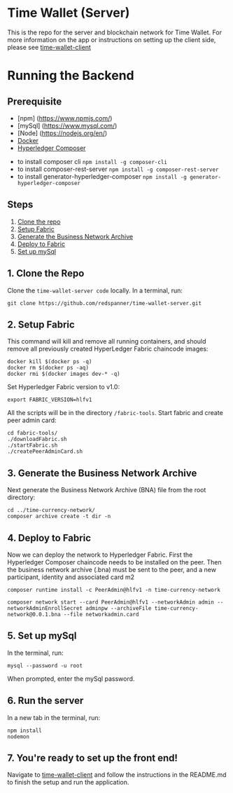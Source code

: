 # Time Wallet (Server)

This is the repo for the server and blockchain network for Time Wallet. For more information on the app or instructions on setting up the client side, please see [time-wallet-client](https://github.com/redspanner/time-wallet-client)

# Running the Backend

## Prerequisite
- [npm] (https://www.npmjs.com/)  
- [mySql] (https://www.mysql.com/)
- [Node] (https://nodejs.org/en/)
- [Docker](https://www.docker.com/)
- [Hyperledger Composer](https://hyperledger.github.io/composer/installing/development-tools.html)
* to install composer cli
  `npm install -g composer-cli`
* to install composer-rest-server
  `npm install -g composer-rest-server`
* to install generator-hyperledger-composer
  `npm install -g generator-hyperledger-composer`

## Steps
  1. [Clone the repo](#1-clone-the-repo)
  2. [Setup Fabric](#2-setup-fabric)
  3. [Generate the Business Network     Archive](#3-generate-the-business-network-archive)
  4. [Deploy to Fabric](#4-deploy-to-fabric)
  5. [Set up mySql](#5-clone-the-repo)

## 1. Clone the Repo

  Clone the `time-wallet-server code` locally. In a terminal, run:

  `git clone https://github.com/redspanner/time-wallet-server.git`

## 2. Setup Fabric

This command will kill and remove all running containers, and should remove all previously created HyperLedger Fabric chaincode images:

```none
docker kill $(docker ps -q)
docker rm $(docker ps -aq)
docker rmi $(docker images dev-* -q)
```

Set Hyperledger Fabric version to v1.0:

`export FABRIC_VERSION=hlfv1`

All the scripts will be in the directory `/fabric-tools`.  Start fabric and create peer admin card:

```
cd fabric-tools/
./downloadFabric.sh
./startFabric.sh
./createPeerAdminCard.sh
```

## 3. Generate the Business Network Archive

Next generate the Business Network Archive (BNA) file from the root directory:

```
cd ../time-currency-network/
composer archive create -t dir -n
```
## 4. Deploy to Fabric

Now we can deploy the network to Hyperledger Fabric. First the Hyperledger Composer chaincode needs to be installed on the peer. Then the business network archive (.bna) must be sent to the peer, and a new participant, identity and associated card m2

```
composer runtime install -c PeerAdmin@hlfv1 -n time-currency-network

composer network start --card PeerAdmin@hlfv1 --networkAdmin admin --networkAdminEnrollSecret adminpw --archiveFile time-currency-network@0.0.1.bna --file networkadmin.card
```

## 5. Set up mySql

In the terminal, run:

```
mysql --password -u root
```

When prompted, enter the mySql password.

## 6. Run the server

In a new tab in the terminal, run:
```
npm install
nodemon
```

## 7. You're ready to set up the front end!

Navigate to [time-wallet-client](https://github.com/redspanner/time-wallet-client) and follow the instructions in the README.md to finish the setup and run the application.
